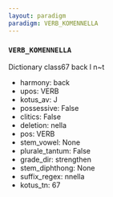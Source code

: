 ```yaml
---
layout: paradigm
paradigm: VERB_KOMENNELLA
---
```

### ` VERB_KOMENNELLA `

Dictionary class67 back l n~t
* harmony: back
* upos: VERB
* kotus_av: J
* possessive: False
* clitics: False
* deletion: nella
* pos: VERB
* stem_vowel: None
* plurale_tantum: False
* grade_dir: strengthen
* stem_diphthong: None
* suffix_regex: nnella
* kotus_tn: 67
